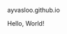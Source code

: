 ayvasloo.github.io
<!DOCTYPE HTML>
<html>
<head>
<meta charset="utf-8">
<title>Hello, World!</title>
</head>
<body>
Hello, World!
</body>
    </html>